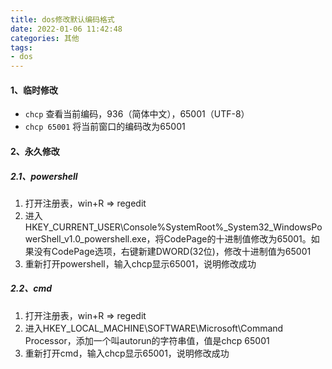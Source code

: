 ```yaml
---
title: dos修改默认编码格式
date: 2022-01-06 11:42:48
categories: 其他
tags:
- dos
---
```


#### 1、临时修改
* `chcp` 查看当前编码，936（简体中文），65001（UTF-8）
* `chcp 65001` 将当前窗口的编码改为65001

#### 2、永久修改
##### 2.1、powershell
1. 打开注册表，win+R => regedit
2. 进入HKEY_CURRENT_USER\Console\%SystemRoot%_System32_WindowsPowerShell_v1.0_powershell.exe，将CodePage的十进制值修改为65001。如果没有CodePage选项，右键新建DWORD(32位)，修改十进制值为65001
3. 重新打开powershell，输入chcp显示65001，说明修改成功
##### 2.2、cmd
1. 打开注册表，win+R => regedit
2. 进入HKEY_LOCAL_MACHINE\SOFTWARE\Microsoft\Command Processor，添加一个叫autorun的字符串值，值是chcp 65001
3. 重新打开cmd，输入chcp显示65001，说明修改成功
